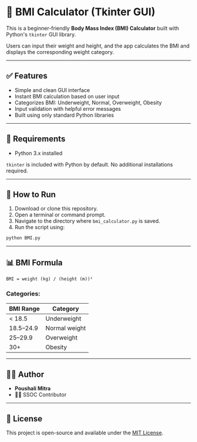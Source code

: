 
# 🧮 BMI Calculator (Tkinter GUI)

This is a beginner-friendly **Body Mass Index (BMI) Calculator** built with Python's `tkinter` GUI library.

Users can input their weight and height, and the app calculates the BMI and displays the corresponding weight category.

---
## ✅ Features

- Simple and clean GUI interface
- Instant BMI calculation based on user input
- Categorizes BMI: Underweight, Normal, Overweight, Obesity
- Input validation with helpful error messages
- Built using only standard Python libraries

---

## 🧰 Requirements

- Python 3.x installed

`tkinter` is included with Python by default. No additional installations required.

---

## 🚀 How to Run

1. Download or clone this repository.
2. Open a terminal or command prompt.
3. Navigate to the directory where `bmi_calculator.py` is saved.
4. Run the script using:

```bash
python BMI.py
```

---

## 📊 BMI Formula

```
BMI = weight (kg) / (height (m))²
```

### Categories:

| BMI Range | Category       |
|-----------|----------------|
| < 18.5    | Underweight    |
| 18.5–24.9 | Normal weight  |
| 25–29.9   | Overweight     |
| 30+       | Obesity        |

---

## 👩‍💻 Author

- **Poushali Mitra**
- 👩‍🎓 SSOC Contributor

---

## 📄 License

This project is open-source and available under the [MIT License](LICENSE).
